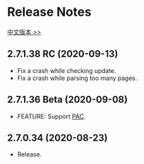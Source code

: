 # Release Notes

[中文版本 >>](https://gitee.com/titilima/mangacon/blob/master/v2/release_notes.md)

## 2.7.1.38 RC (2020-09-13)

* Fix a crash while checking update.
* Fix a crash while parsing too many pages.

## 2.7.1.36 Beta (2020-09-08)

* FEATURE: Support [PAC](https://en.wikipedia.org/wiki/Proxy_auto-config).

## 2.7.0.34 (2020-08-23)

* Release.
